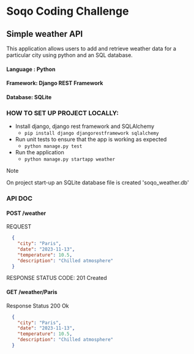 # Soqo Coding Challenge

## Simple weather API
This application allows users to add and retrieve weather data for a particular city using python
and an SQL database.

#### Language : Python
#### Framework: Django REST Framework
#### Database: SQLite

### HOW TO SET UP PROJECT LOCALLY:
* Install django, django rest framework and SQLAlchemy
  - ```pip install django djangorestframework sqlalchemy```
* Run unit tests to ensure that the app is working as expected
  - ```python manage.py test```
* Run the application
  - ```python manage.py startapp weather```


> [!NOTE]
> On project start-up an SQLite database file is created 'soqo_weather.db'

### API DOC
#### POST /weather
REQUEST
```json
  {
    "city": "Paris",
    "date": "2023-11-13",
    "temperature": 10.5,
    "description": "Chilled atmosphere"
  }
```
RESPONSE STATUS CODE: 201 Created

#### GET /weather/Paris
Response
Status 200 Ok
```json
  {
    "city": "Paris",
    "date": "2023-11-13",
    "temperature": 10.5,
    "description": "Chilled atmosphere"
  }
```




